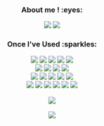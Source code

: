 <div align="center">
  <h3>About me ! :eyes:</h3>
  <a href="https://github.com/stitchzzang"><img src="https://img.shields.io/badge/github-181717?style=for-the-badge&logo=github&logoColor=white"/></a> 
  <a href="https://stitchzzang.tistory.com/"><img src="https://img.shields.io/badge/Tistory-orange?style=for-the-badge"/></a>

  <h3>Once I've Used :sparkles:</h3>
  <img src="https://img.shields.io/badge/python-3776AB?style=for-the-badge&logo=python&logoColor=white"/>
  <img src="https://img.shields.io/badge/javascript-F7DF1E?style=for-the-badge&logo=javascript&logoColor=black"/>
  <img src="https://img.shields.io/badge/typescript-3178C6?style=for-the-badge&logo=typescript&logoColor=white"/>
  <img src="https://img.shields.io/badge/react-0db7ed?style=for-the-badge&logo=react&logoColor=white"/>
  <img src="https://img.shields.io/badge/vue.js-4FC08D?style=for-the-badge&logo=vue.js&logoColor=white"/>
  <br />
  <img src="https://img.shields.io/badge/html5-E34F26?style=for-the-badge&logo=html5&logoColor=white"/>
  <img src="https://img.shields.io/badge/css3-1572B6?style=for-the-badge&logo=css3&logoColor=white"/>
  <img src="https://img.shields.io/badge/tailwindcss-06B6D4?style=for-the-badge&logo=tailwindcss&logoColor=white"/>
  <img src="https://img.shields.io/badge/bootstrap-7952B3?style=for-the-badge&logo=bootstrap&logoColor=white"/>
  <br />
  <img src="https://img.shields.io/badge/react_query-FF4154?style=for-the-badge&logo=react-query&logoColor=white"/>
  <img src="https://img.shields.io/badge/react_router-CA4245?style=for-the-badge&logo=react-router&logoColor=white"/>
  <img src="https://img.shields.io/badge/axios-5A29E4?style=for-the-badge&logo=axios&logoColor=white"/>
  <img src="https://img.shields.io/badge/zustand-f6d365?style=for-the-badge&logo=zustand&logoColor=black"/>
  <img src="https://img.shields.io/badge/KY-6F42C1?style=for-the-badge&logoColor=white"/>
  <br />
  <img src="https://img.shields.io/badge/vite-646CFF?style=for-the-badge&logo=vite&logoColor=white"/>
  <img src="https://img.shields.io/badge/npm-CB3837?style=for-the-badge&logo=npm&logoColor=white"/>
  <img src="https://img.shields.io/badge/pnpm-F69220?style=for-the-badge&logo=pnpm&logoColor=white"/>
  <img src="https://img.shields.io/badge/eslint-4B32C3?style=for-the-badge&logo=eslint&logoColor=white"/>
  <img src="https://img.shields.io/badge/prettier-F7B93E?style=for-the-badge&logo=prettier&logoColor=black"/>
  <img src="https://img.shields.io/badge/echarts-AA3377?style=for-the-badge&logo=apacheecharts&logoColor=white"/>
</div>

<br>

<div align="center">
  <img src="https://github-readme-stats.vercel.app/api/top-langs/?username=stitchzzang&layout=donut">
</div>
  <br>
<div align="center">
  <img src="https://github-readme-stats.vercel.app/api?username=stitchzzang&show_icons=true&theme=transparent">
</div>
